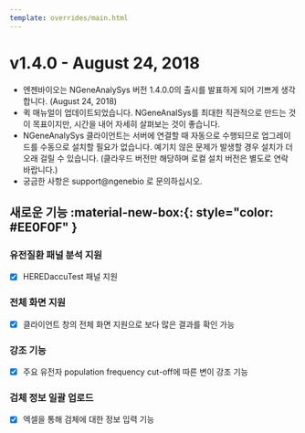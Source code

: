 ```yaml
---
template: overrides/main.html
---
```


# v1.4.0 - August 24, 2018

* 엔젠바이오는 NGeneAnalySys 버전 1.4.0.0의 출시를 발표하게 되어 기쁘게 생각합니다. (August 24, 2018)
* 퀵 매뉴얼이 업데이트되었습니다. NGeneAnalSys를 최대한 직관적으로 만드는 것이 목표이지만, 시간을 내어 자세히 살펴보는 것이 좋습니다.
* NGeneAnalySys 클라이언트는 서버에 연결할 때 자동으로 수행되므로 업그레이드를 수동으로 설치할 필요가 없습니다. 예기치 않은 문제가 발생할 경우 설치가 더 오래 걸릴 수 있습니다. (클라우드 버전만 해당하며 로컬 설치 버전은 별도로 연락 바랍니다.)
* 궁금한 사항은 support@ngenebio 로 문의하십시오.

## 새로운 기능 :material-new-box:{: style="color: #EE0F0F" } 


### 유전질환 패널 분석 지원

* [x] HEREDaccuTest 패널 지원

### 전체 화면 지원
* [x] 클라이언트 창의 전체 화면 지원으로 보다 많은 결과를 확인 가능

### 강조 기능
* [x] 주요 유전자 population frequency cut-off에 따른 변이 강조 기능

### 검체 정보 일괄 업로드
* [x] 엑셀을 통해 검체에 대한 정보 입력 기능 


